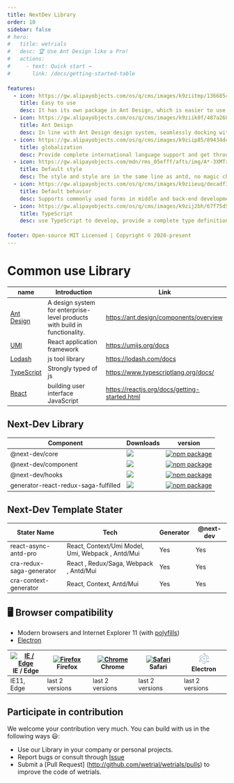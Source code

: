 ```yaml
---
title: NextDev Library
order: 10
sidebar: false
# hero:
#   title: wetrials
#   desc: 🏆 Use Ant Design like a Pro!
#   actions:
#     - text: Quick start →
#       link: /docs/getting-started-table

features:
  - icon: https://gw.alipayobjects.com/os/q/cms/images/k9ziitmp/13668549-b393-42a2-97c3-a6365ba87ac2_w96_h96.png
    title: Easy to use
    desc: It has its own package in Ant Design, which is easier to use.
  - icon: https://gw.alipayobjects.com/os/q/cms/images/k9ziik0f/487a2685-8f68-4c34-824f-e34c171d0dfd_w96_h96.png
    title: Ant Design
    desc: In line with Ant Design design system, seamlessly docking with antd projects
  - icon: https://gw.alipayobjects.com/os/q/cms/images/k9ziip85/89434dcf-5f1d-4362-9ce0-ab8012a85924_w96_h96.png
    title: globalization
    desc: Provide complete international language support and get through with the Ant Design system
  - icon: https://gw.alipayobjects.com/mdn/rms_05efff/afts/img/A*-3XMTrwP85wAAAAAAAAAAABkARQnAQ
    title: Default style
    desc: The style and style are in the same line as antd, no magic change is needed, it's natural
  - icon: https://gw.alipayobjects.com/os/q/cms/images/k9ziieuq/decadf3f-b53a-4c48-83f3-a2faaccf9ff7_w96_h96.png
    title: Default behavior
    desc: Supports commonly used forms in middle and back-end development
  - icon: https://gw.alipayobjects.com/os/q/cms/images/k9zij2bh/67f75d56-0d62-47d6-a8a5-dbd0cb79a401_w96_h96.png
    title: TypeScript
    desc: use TypeScript to develop, provide a complete type definition file

footer: Open-source MIT Licensed | Copyright © 2020-present
---
```


# Common use Library

| name | Introduction | Link |
| --- | --- | --- |
| [Ant Design](https://ant.design/components/overview-cn) | A design system for enterprise-level products with build in functionality. | https://ant.design/components/overview |
| [UMI](https://umijs.org/docs) | React application framework | https://umijs.org/docs |
| [Lodash](https://lodash.com/docs) | js tool library | https://lodash.com/docs |
| [TypeScript](https://www.typescriptlang.org/docs/) | Strongly typed of js | https://www.typescriptlang.org/docs/ |
| [React](https://reactjs.org/docs/getting-started.html) | building user interface JavaScript | https://reactjs.org/docs/getting-started.html |

## Next-Dev Library

| Component | Downloads | version |
| --- | --- | --- |
| @next-dev/core | [![](https://img.shields.io/npm/dw/@wetrial/core.svg)](https://www.npmjs.com/package/@wetrial/core) | [![npm package](https://img.shields.io/npm/v/@wetrial/core.svg?style=flat-square?style=flat-square)](https://www.npmjs.com/package/@wetrial/core) |
| @next-dev/component | [![](https://img.shields.io/npm/dw/@wetrial/component.svg)](https://www.npmjs.com/package/@wetrial/component) | [![npm package](https://img.shields.io/npm/v/@wetrial/component.svg?style=flat-square?style=flat-square)](https://www.npmjs.com/package/@wetrial/component) |
| @next-dev/hooks | [![](https://img.shields.io/npm/dw/@wetrial/hooks.svg)](https://www.npmjs.com/package/@wetrial/hooks) | [![npm package](https://img.shields.io/npm/v/@wetrial/hooks.svg?style=flat-square?style=flat-square)](https://www.npmjs.com/package/@wetrial/hooks) |
| generator-react-redux-saga-fulfilled | [![](https://img.shields.io/npm/dw/@wetrial/hooks.svg)](https://www.npmjs.com/package/@wetrial/hooks) | [![npm package](https://img.shields.io/npm/v/@wetrial/hooks.svg?style=flat-square?style=flat-square)](https://www.npmjs.com/package/@wetrial/hooks) |

## Next-Dev Template Stater

| Stater Name | Tech | Generator | @next-dev |
| --- | --- | --- | --- |
| react-async-antd-pro[](https://github.com/rimsila/react-redux-saga-generator) | React, Context/Umi Model, Umi, Webpack , Antd/Mui | Yes | Yes |
| cra-redux-saga-generator | React , Redux/Saga, Webpack , Antd/Mui | Yes | Yes |
| cra-context-generator | React, Context, Antd/Mui | Yes | Yes |

## 🖥 Browser compatibility

- Modern browsers and Internet Explorer 11 (with [polyfills](https://stackoverflow.com/questions/57020976/polyfills-in-2019-for-ie11))
- [Electron](https://www.electronjs.org/)

| [<img src="https://raw.githubusercontent.com/alrra/browser-logos/master/src/edge/edge_48x48.png" alt="IE / Edge" width="24px" height="24px" />](http://godban.github.io/browsers-support-badges/)<br>IE / Edge | [<img src="https://raw.githubusercontent.com/alrra/browser-logos/master/src/firefox/firefox_48x48.png" alt="Firefox" width="24px" height="24px" />](http://godban.github.io/browsers-support-badges/)<br>Firefox | [<img src="https://raw.githubusercontent.com/alrra/browser-logos/master/src/chrome/chrome_48x48.png" alt="Chrome" width="24px" height="24px" />](http://godban.github.io/browsers-support-badges/)<br>Chrome | [<img src="https://raw.githubusercontent.com/alrra/browser-logos/master/src/safari/safari_48x48.png" alt="Safari" width="24px" height="24px" />](http://godban.github.io/browsers-support-badges/)<br>Safari | [<img src="https://raw.githubusercontent.com/alrra/browser-logos/master/src/electron/electron_48x48.png" alt="Electron" width="24px" height="24px" />](http://godban.github.io/browsers-support-badges/)<br>Electron |
| --- | --- | --- | --- | --- |
| IE11, Edge | last 2 versions | last 2 versions | last 2 versions | last 2 versions |

## Participate in contribution

We welcome your contribution very much. You can build with us in the following ways :smiley::

- Use our Library in your company or personal projects.
- Report bugs or consult through [Issue](http://github.com/wetrial/wetrials/issues)
- Submit a [Pull Request] (http://github.com/wetrial/wetrials/pulls) to improve the code of wetrials.
